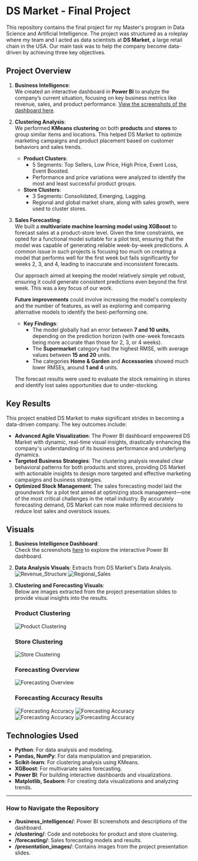 # DS Market - Final Project

This repository contains the final project for my Master's program in Data Science and Artificial Intelligence. The project was structured as a roleplay where my team and I acted as data scientists at **DS Market**, a large retail chain in the USA. Our main task was to help the company become data-driven by achieving three key objectives.

## Project Overview

1. **Business Intelligence**:  
   We created an interactive dashboard in **Power BI** to analyze the company’s current situation, focusing on key business metrics like revenue, sales, and product performance. [View the screenshots of the dashboard here](./business_intelligence/README.md).

2. **Clustering Analysis**:  
   We performed **KMeans clustering** on both **products** and **stores** to group similar items and locations. This helped DS Market to optimize marketing campaigns and product placement based on customer behaviors and sales trends.
   - **Product Clusters**:
     - 5 Segments: Top Sellers, Low Price, High Price, Event Loss, Event Boosted.
     - Performance and price variations were analyzed to identify the most and least successful product groups.
   - **Store Clusters**:
     - 3 Segments: Consolidated, Emerging, Lagging.
     - Regional and global market share, along with sales growth, were used to cluster stores.

3. **Sales Forecasting**:  
   We built a **multivariate machine learning model using XGBoost** to forecast sales at a product-store level. Given the time constraints, we opted for a functional model suitable for a pilot test, ensuring that the model was capable of generating reliable week-by-week predictions. A common issue in such projects is focusing too much on creating a model that performs well for the first week but fails significantly for weeks 2, 3, and 4, leading to inaccurate and inconsistent forecasts. 

   Our approach aimed at keeping the model relatively simple yet robust, ensuring it could generate consistent predictions even beyond the first week. This was a key focus of our work.  
   
   **Future improvements** could involve increasing the model's complexity and the number of features, as well as exploring and comparing alternative models to identify the best-performing one.

   - **Key Findings**:
     - The model globally had an error between **7 and 10 units**, depending on the prediction horizon (with one-week forecasts being more accurate than those for 2, 3, or 4 weeks).
     - The **Supermarket** category had the highest RMSE, with average values between **15 and 20** units.
     - The categories **Home & Garden** and **Accessories** showed much lower RMSEs, around **1 and 4** units.
   
   The forecast results were used to evaluate the stock remaining in stores and identify lost sales opportunities due to under-stocking.


## Key Results

This project enabled DS Market to make significant strides in becoming a data-driven company. The key outcomes include:

- **Advanced Agile Visualization**: The Power BI dashboard empowered DS Market with dynamic, real-time visual insights, drastically enhancing the company's understanding of its business performance and underlying dynamics.
- **Targeted Business Strategies**: The clustering analysis revealed clear behavioral patterns for both products and stores, providing DS Market with actionable insights to design more targeted and effective marketing campaigns and business strategies.
- **Optimized Stock Management**: The sales forecasting model laid the groundwork for a pilot test aimed at optimizing stock management—one of the most critical challenges in the retail industry. By accurately forecasting demand, DS Market can now make informed decisions to reduce lost sales and overstock issues.


## Visuals

1. **Business Intelligence Dashboard**:  
   Check the screenshots [here](./business_intelligence/README.md) to explore the interactive Power BI dashboard.

2. **Data Analysis Visuals**:
   Extracts from DS Market's Data Analysis.
   ![Revenue_Structure](./presentation_images/Presentacion_Final-04.png)
   ![Regional_Sales](./presentation_images/Presentacion_Final-05.png)

4. **Clustering and Forecasting Visuals**:  
   Below are images extracted from the project presentation slides to provide visual insights into the results.

   ### Product Clustering
   ![Product Clustering](./presentation_images/Presentacion_Final-14.png)

   ### Store Clustering
   ![Store Clustering](./presentation_images/Presentacion_Final-18.png)

   ### Forecasting Overview
   ![Forecasting Overview](./presentation_images/Presentacion_Final-20.png)

   ### Forecasting Accuracy Results
   ![Forecasting Accuracy](./presentation_images/Presentacion_Final-22.png)
   ![Forecasting Accuracy](./presentation_images/Presentacion_Final-23.png)
   ![Forecasting Accuracy](./presentation_images/Presentacion_Final-24.png)
   ![Forecasting Accuracy](./presentation_images/Presentacion_Final-25.png)
   

## Technologies Used

- **Python**: For data analysis and modeling.
- **Pandas, NumPy**: For data manipulation and preparation.
- **Scikit-learn**: For clustering analysis using KMeans.
- **XGBoost**: For multivariate sales forecasting.
- **Power BI**: For building interactive dashboards and visualizations.
- **Matplotlib, Seaborn**: For creating data visualizations and analyzing trends.

---

### How to Navigate the Repository

- **/business_intelligence/**: Power BI screenshots and descriptions of the dashboard.
- **/clustering/**: Code and notebooks for product and store clustering.
- **/forecasting/**: Sales forecasting models and results.
- **/presentation_images/**: Contains images from the project presentation slides.


